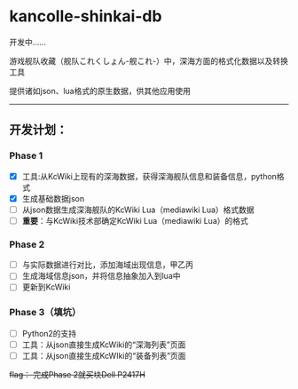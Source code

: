 # kancolle-shinkai-db

开发中……

游戏舰队收藏（舰队これくしょん-舰これ-）中，深海方面的格式化数据以及转换工具

提供诸如json、lua格式的原生数据，供其他应用使用

---

## 开发计划：

### Phase 1
- [x] 工具:从KcWiki上现有的深海数据，获得深海舰队信息和装备信息，python格式
- [x] 生成基础数据json
- [ ] 从json数据生成深海舰队的KcWiki Lua（mediawiki Lua）格式数据
- [ ] **重要**：与KcWiki技术部确定KcWiki Lua（mediawiki Lua）的格式

### Phase 2
- [ ] 与实际数据进行对比，添加海域出现信息，甲乙丙
- [ ] 生成海域信息json，并将信息抽象加入到lua中
- [ ] 更新到KcWiki

### Phase 3（填坑）
- [ ] Python2的支持
- [ ] 工具：从json直接生成KcWiki的“深海列表”页面
- [ ] 工具：从json直接生成KcWIki的“装备列表”页面

~~flag： 完成Phase 2就买块Dell P2417H~~

